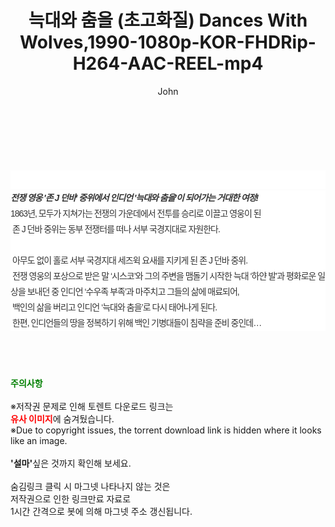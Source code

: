 ﻿---
layout: post
title:  "늑대와 춤을 (초고화질) Dances With Wolves,1990-1080p-KOR-FHDRip-H264-AAC-REEL-mp4"
author: John
categories: [ 영화 ]
tags: [  ]
image:  
description: "늑대와 춤을 (초고화질) Dances With Wolves,1990-1080p-KOR-FHDRip-H264-AAC-REEL-mp4 torrent 정보 공유"
toc: true
toc_sticky: true
---

<br>
<div class="view-img">
</div><div class="view-content" itemprop="description">
<p><br/></p><div class="title_area" style="margin:0px 0px 9px;padding:0px;list-style:none;font-size:12px;font-family:'나눔고딕', NanumGothic, '돋움', Dotum, Helvetica, 'AppleSDGothicNeo-Medium', AppleGothic, sans-serif;height:30px;float:none;background-color:rgb(255,255,255);"><h4 class="h_story" style="margin:5px 10px 0px 0px;padding:0px;list-style:none;font-size:12px;font-family:'돋움', sans-serif;height:18px;width:49px;background:url(&quot;https://ssl.pstatic.net/static/movie/2020/10/h_tx_sp5.png&quot;) no-repeat 0px -17px;float:left;"><strong class="blind" style="margin:0px;padding:0px;list-style:none;font-size:0px;font-family:inherit;color:inherit;width:1px;height:1px;line-height:0;">줄거리</strong></h4></div><h5 class="h_tx_story" style="margin:-7px 0px 1px;padding:0px;list-style:none;font-size:14px;font-family:'나눔고딕', NanumGothic, Helvetica, sans-serif;color:rgb(51,51,51);background-image:url(&quot;https://ssl.pstatic.net/static/movie/2014/01/blank.gif&quot;);letter-spacing:-1px;line-height:25px;background-color:rgb(255,255,255);">전쟁 영웅 '존 J 던바' 중위에서 인디언 '늑대와 춤을'이 되어가는 거대한 여정!</h5><p class="con_tx" style="margin-top:-1px;margin-bottom:-6px;list-style:none;font-size:14px;font-family:'나눔고딕', NanumGothic, '돋움', Dotum, Helvetica, 'AppleSDGothicNeo-Medium', AppleGothic, sans-serif;color:rgb(51,51,51);background-image:url(&quot;https://ssl.pstatic.net/static/movie/2014/01/blank.gif&quot;);letter-spacing:-1px;line-height:25px;background-color:rgb(255,255,255);">1863년, 모두가 지쳐가는 전쟁의 가운데에서 전투를 승리로 이끌고 영웅이 된<br style="list-style:none;font-size:12px;font-family:'돋움', sans-serif;color:rgb(0,0,0);"/> 존 J 던바 중위는 동부 전쟁터를 떠나 서부 국경지대로 자원한다.<br style="list-style:none;font-size:12px;font-family:'돋움', sans-serif;color:rgb(0,0,0);"/> <br style="list-style:none;font-size:12px;font-family:'돋움', sans-serif;color:rgb(0,0,0);"/> 아무도 없이 홀로 서부 국경지대 세즈윅 요새를 지키게 된 존 J 던바 중위.<br style="list-style:none;font-size:12px;font-family:'돋움', sans-serif;color:rgb(0,0,0);"/> 전쟁 영웅의 포상으로 받은 말 ‘시스코’와 그의 주변을 맴돌기 시작한 늑대 ‘하얀 발’과 평화로운 일상을 보내던 중 인디언 ‘수우족 부족’과 마주치고 그들의 삶에 매료되어,<br style="list-style:none;font-size:12px;font-family:'돋움', sans-serif;color:rgb(0,0,0);"/> 백인의 삶을 버리고 인디언 ‘늑대와 춤을’로 다시 태어나게 된다.<br style="list-style:none;font-size:12px;font-family:'돋움', sans-serif;color:rgb(0,0,0);"/> 한편, 인디언들의 땅을 정복하기 위해 백인 기병대들이 침략을 준비 중인데…</p> </div>
    
<br><br><br>
<p data-ke-size="size16"><b><span style="color: green;">주의사항</span></b><br /><br />※저작권 문제로 인해 토렌트 다운로드 링크는<br /><b><span style="color: red;">유사 이미지</span></b>에 숨겨뒀습니다.<br />※Due to copyright issues, the torrent download link is hidden where it looks like an image.<br /><br /><b>'설마'</b>싶은 것까지 확인해 보세요.<br /><br />숨김링크 클릭 시 마그넷 나타나지 않는 것은<br />저작권으로 인한 링크만료 자료로<br />1시간 간격으로 봇에 의해 마그넷 주소 갱신됩니다.</p>
